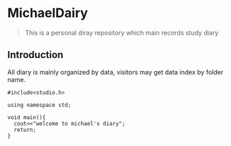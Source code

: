 # MichaelDairy

>This is a personal diray repository which main records study diary

## Introduction
<p>
  All diary is mainly organized by data, visitors may get data index by folder name.
</p>

    #include<studio.h>
  
    using namespace std;
  
    void main(){
      cout<<"welcome to michael's diary";
      return;
    }
